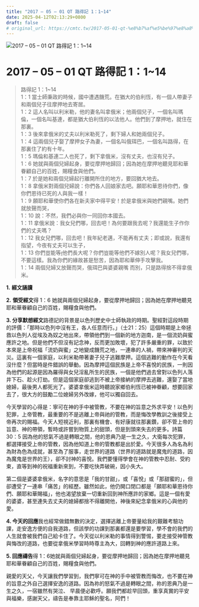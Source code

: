 ```yaml
---
title: "2017 – 05 – 01 QT 路得記 1：1~14"
date: 2025-04-12T02:13:29+0800
draft: false
# original_url: https://cmtc.tw/2017-05-01-qt-%e8%b7%af%e5%be%97%e8%a8%98-1%ef%bc%9a114
---
```


![2017 – 05 – 01 QT 路得記 1：1\~14](/images/qt.jpg   "2017 – 05 – 01 QT 路得記 1：1\~14")

# 2017 – 05 – 01 QT 路得記 1：1\~14

> 路得記 1：1\~14  
> 1：1 當士師秉政的時候，國中遭遇饑荒。在猶大的伯利恆，有一個人帶妻子和兩個兒子往摩押地去寄居。  
> 1：2 這人名叫以利米勒，他的妻名叫拿俄米；他兩個兒子，一個名叫瑪倫，一個名叫基連，都是猶大伯利恆的以法他人。他們到了摩押地，就住在那裏。  
> 1：3 後來拿俄米的丈夫以利米勒死了，剩下婦人和她兩個兒子。  
> 1：4 這兩個兒子娶了摩押女子為妻，一個名叫俄珥巴，一個名叫路得，在那裏住了約有十年。  
> 1：5 瑪倫和基連二人也死了，剩下拿俄米，沒有丈夫，也沒有兒子。  
> 1：6 她就與兩個兒婦起身，要從摩押地歸回；因為她在摩押地聽見耶和華眷顧自己的百姓，賜糧食與他們。  
> 1：7 於是她和兩個兒婦起行離開所住的地方，要回猶大地去。  
> 1：8 拿俄米對兩個兒婦說：你們各人回娘家去吧。願耶和華恩待你們，像你們恩待已死的人與我一樣！  
> 1：9 願耶和華使你們各在新夫家中得平安！於是拿俄米與她們親嘴。她們就放聲而哭，  
> 1：10 說：不然，我們必與你一同回你本國去。  
> 1：11 拿俄米說：我女兒們哪，回去吧！為何要跟我去呢？我還能生子作你們的丈夫嗎？  
> 1：12 我女兒們哪，回去吧！我年紀老邁，不能再有丈夫；即或說，我還有指望，今夜有丈夫可以生子，  
> 1：13 你們豈能等他們長大呢？你們豈能等他們不嫁別人呢？我女兒們哪，不要這樣。我為你們的緣故甚是愁苦，因為耶和華伸手攻擊我。  
> 1：14 兩個兒婦又放聲而哭，俄珥巴與婆婆親嘴 而別，只是路得捨不得拿俄米。

**1.** **經文誦讀**

**2.** **領受經文**得 1：6 她就與兩個兒婦起身，要從摩押地歸回；因為她在摩押地聽見耶和華眷顧自己的百姓，賜糧食與他們。

**3. 分享默想經文**路德記的背景是以色列歷史中士師執政的時期。聖經對這段時期的評價：「那時以色列中沒有王，各人任意而行。」（士21：25）這個時期是上帝拯救以色列人從埃及為奴之地出來，帶領他們到一個新的地方迦南，是一個流奶與蜜應許之地。但是他們不但沒有記念神，反而更加敗壞，犯了許多嚴重的罪，以致於本來是上帝祝福「流奶與蜜」之地變成饑荒之地，一連串的人禍，帶來神審判的天災。這裏有一個家庭，以利米勒帶著妻子兒子逃難摩押。這個逃難的動作在今天看沒什麼？但當時是件錯誤的舉動。因為摩押這個民族是上帝不喜悅的民族，一則因為他們的起源是因為羅得與女兒淫亂所生的民族，一個是他們過去曾對以色列人落井下石、趁火打劫。但是這個家庭卻逃到不被上帝接納的摩押去逃難，還娶了當地媳婦，最後男人都死光了。婆婆拿俄米這時聽說家鄉伯利恆已被神眷顧，想要回家去了，很大方的鼓勵二位媳婦另外改嫁，他可以獨自回去。

今天學習的心得是：寧可在神的手中被管教，不要在神的旨意之外求平安！以色列犯罪，上帝管教，最重要的不是逃離上帝與祂的管教，而是悔改學教訓之後接受上帝再次的賜福。今天人短視近利，那裏有機會、有好康就往那裏鑽，卻不管上帝的旨意、神的帶領，暫時或許嘗到物質上的甜頭，但是到頭來失去的更多。詩篇30：5 因為他的怒氣不過是轉眼之間，他的恩典乃是一生之久，大衛每次犯罪，都選擇接受上帝的管教，因為他知道上帝的管教都是出於愛。今天很多人為名為利為財為色為成就，甚至為了服事，走世界的道路（世界的道路就是魔鬼的道路，因為魔鬼是世界的王），卻不討神的喜悅。我們要懂得學會在神的管教中忍耐、受約束，直等到神的祝福重新來到，不要吃快弄破碗，因小失大。

第二個是婆婆拿俄米，名字的意思是「我的甘甜」，或「喜悅」或「那甜蜜的」，但卻遭受了一連串「痛苦」的經歷。雖然如此，他仍開口閉口都是「願耶和華恩待你們、願耶和華賜福」，他也渴望放棄一切重新回到神所應許的家鄉。這是一個有愛的婆婆，甚至連失去丈夫的媳婦都捨不得離開他，神後來紀念拿俄米的心與他的愛。

**4. 今天的回應**我也經常做錯無數的決定，選擇逃離上帝要量給我的艱難考驗功課，走安逸方便的自我道路，但該學的功課到那裏都還是要學習，學不會的我們的人生就會被我們自己給卡住了。今天從以利米勒的事情得到警惕，要走接受神管教與悔改的道路，也要從拿俄米學習時時尊主為大，回轉到神的應許道路上來。

**5. 回應禱告**得 1：6她就與兩個兒婦起身，要從摩押地歸回；因為她在摩押地聽見耶和華眷顧自己的百姓，賜糧食與他們。

親愛的天父，今天讓我們學習到，我們寧可在神的手中被管教而悔改，也不要在神的旨意之外自己選擇安逸的道路。因為祢的怒氣不過是轉眼之間，祢的恩典乃是一生之久，一宿雖然有哭泣、 早晨便必歡呼。願我們都趁早回頭，重享真實的平安與福樂，感謝天父，禱告是奉靠主耶穌的聖名，阿們！